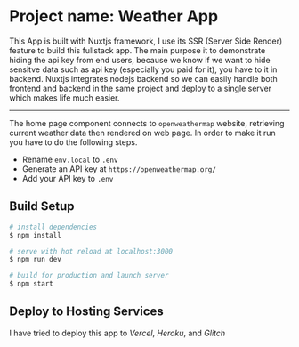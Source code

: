 # Project name: Weather App

This App is built with Nuxtjs framework, I use its SSR (Server Side Render) feature to build this fullstack app. The main purpose it to demonstrate hiding the api key from end users, because we know if we want to hide sensitve data such as api key (especially you paid for it), you have to it in backend. Nuxtjs integrates nodejs backend so we can easily handle both frontend and backend in the same project and deploy to a single server which makes life much easier.

---

The home page component connects to `openweathermap` website,  retrieving current weather data then rendered on web page. In order to make it run you have to do the following steps.

- Rename `env.local` to `.env`
- Generate an API key at `https://openweathermap.org/`
- Add your API key to `.env` 

## Build Setup

```bash
# install dependencies
$ npm install

# serve with hot reload at localhost:3000
$ npm run dev

# build for production and launch server
$ npm start
```

## Deploy to Hosting Services

I have tried to deploy this app to _*Vercel*_, _*Heroku*_, and _*Glitch*_





